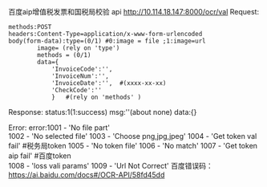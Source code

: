 百度aip增值税发票和国税局校验
api http://10.114.18.147:8000/ocr/val
Request:

	methods:POST
	headers:Content-Type=application/x-www-form-urlencoded
	body(form-data):type=(0/1) #0:image = file ;1:image=url
			image= (rely on 'type')
			methods = (0/1) 
			data={
				'InvoiceCode':'',
				'InvoiceNum':'',
				'InvoiceDate':'',  #(xxxx-xx-xx)
				'CheckCode':''
				}	#(rely on 'methods' )
				
Response:
	status:1(1:success)
	msg:''(about none)
	data:{}
	

Error:
	error:1001 - 'No file part'        
	      1002 - 'No selected file'
	      1003 - 'Choose png,jpg,jpeg'
	      1004 - 'Get token val fail'       #税务局token
	      1005 - 'No token file'
	      1006 - 'No match'
	      1007 - 'Get token aip fail'	#百度token	
	      1008 - 'loss vali params'
	      1009 - 'Url Not Correct'
	      百度错误码：https://ai.baidu.com/docs#/OCR-API/58fd45dd
	      
